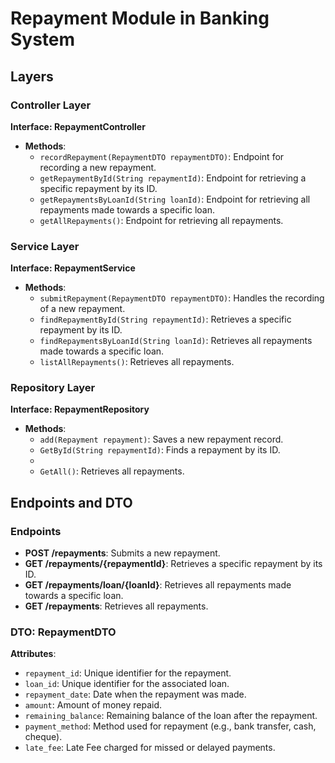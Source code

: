 # Repayment Module in Banking System



## Layers

### Controller Layer
**Interface: RepaymentController**

- **Methods**:
  - `recordRepayment(RepaymentDTO repaymentDTO)`: Endpoint for recording a new repayment.
  - `getRepaymentById(String repaymentId)`: Endpoint for retrieving a specific repayment by its ID.
  - `getRepaymentsByLoanId(String loanId)`: Endpoint for retrieving all repayments made towards a specific loan.
  - `getAllRepayments()`: Endpoint for retrieving all repayments.

### Service Layer
**Interface: RepaymentService**

- **Methods**:
  - `submitRepayment(RepaymentDTO repaymentDTO)`: Handles the recording of a new repayment.
  - `findRepaymentById(String repaymentId)`: Retrieves a specific repayment by its ID.
  - `findRepaymentsByLoanId(String loanId)`: Retrieves all repayments made towards a specific loan.
  - `listAllRepayments()`: Retrieves all repayments.

### Repository Layer
**Interface: RepaymentRepository**

- **Methods**:
  - `add(Repayment repayment)`: Saves a new repayment record.
  - `GetById(String repaymentId)`: Finds a repayment by its ID.
  - 
  - `GetAll()`: Retrieves all repayments.

## Endpoints and DTO

### Endpoints
- **POST /repayments**: Submits a new repayment.
- **GET /repayments/{repaymentId}**: Retrieves a specific repayment by its ID.
- **GET /repayments/loan/{loanId}**: Retrieves all repayments made towards a specific loan.
- **GET /repayments**: Retrieves all repayments.

### DTO: RepaymentDTO

**Attributes**:
- `repayment_id`: Unique identifier for the repayment.
- `loan_id`: Unique identifier for the associated loan.
- `repayment_date`: Date when the repayment was made.
- `amount`: Amount of money repaid.
- `remaining_balance`: Remaining balance of the loan after the repayment.
- `payment_method`: Method used for repayment (e.g., bank transfer, cash, cheque).
- `late_fee`: Late Fee charged for missed or delayed payments.
